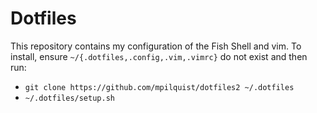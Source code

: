 # Dotfiles

This repository contains my configuration of the Fish Shell and vim. To install, ensure `~/{.dotfiles,.config,.vim,.vimrc}` do not exist and then run:

- `git clone https://github.com/mpilquist/dotfiles2 ~/.dotfiles`
- `~/.dotfiles/setup.sh`

